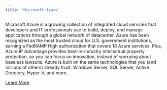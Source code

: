 ```yaml
---
title: 'Microsoft Azure'
---
```


Microsoft Azure is a growing collection of integrated cloud services that developers and IT professionals use to build, deploy, and manage applications through a global network of datacenter. Azure has been recognized as the most trusted cloud for U.S. government institutions, earning a FedRAMP High authorization that covers 18 Azure services. Plus, Azure IP Advantage provides best-in-industry intellectual property protection, so you can focus on innovation, instead of worrying about baseless lawsuits. Azure is built on the same technologies that you (and millions of others) already trust: Windows Server, SQL Server, Active Directory, Hyper-V, and more. 

[Learn More](https://azure.microsoft.com/en-us/?classes=xdci-button)